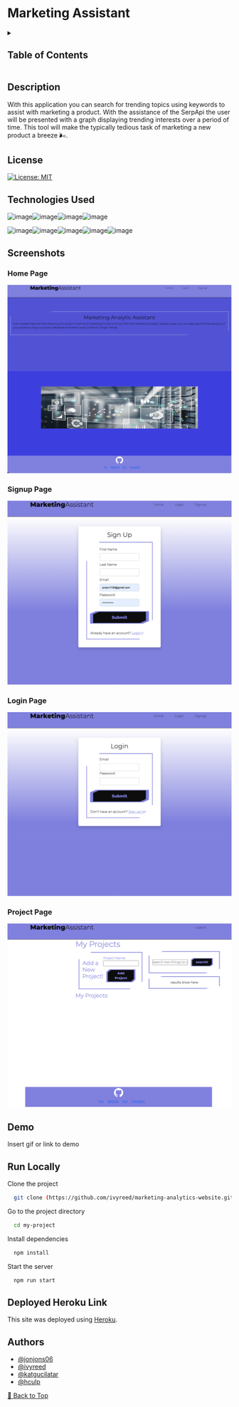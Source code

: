 # Marketing Assistant

<details>
    <summary><h2>Table of Contents</h2></summary>

- [Marketing Assistant](#marketing-assistant)
  - [Description](#description)
  - [License](#license)
  - [Technologies Used](#technologies-used)
  - [Screenshots](#screenshots)
    - [Home Page](#home-page)
    - [Signup Page](#signup-page)
    - [Login Page](#login-page)
    - [Project Page](#project-page)
  - [Demo](#demo)
  - [Run Locally](#run-locally)
  - [Deployed Heroku Link](#deployed-heroku-link)
  - [Authors](#authors)

</details>

## Description

With this application you can search for trending topics using keywords to assist with marketing a product.
With the assistance of the SerpApi the user will be presented with a graph displaying trending interests over a period of time.
This tool will make the typically tedious task of marketing a new product a breeze 🌬️.

## License

[![License: MIT](https://img.shields.io/badge/License-MIT-yellow.svg)](https://opensource.org/licenses/MIT)

## Technologies Used

![image](https://img.shields.io/badge/Express.js-000000?style=for-the-badge&logo=express&logoColor=white)![image](https://img.shields.io/badge/Node.js-339933?style=for-the-badge&logo=nodedotjs&logoColor=white)![image](https://img.shields.io/badge/MySQL-005C84?style=for-the-badge&logo=mysql&logoColor=white)![image](https://img.shields.io/badge/Heroku-430098?style=for-the-badge&logo=heroku&logoColor=white)

![image](https://img.shields.io/badge/HTML-239120?style=for-the-badge&logo=html5&logoColor=white)![image](https://img.shields.io/badge/JavaScript-F7DF1E?style=for-the-badge&logo=javascript&logoColor=black)![image](https://img.shields.io/badge/CSS-239120?&style=for-the-badge&logo=css3&logoColor=white)![image](https://img.shields.io/badge/Sequelize-52B0E7?style=for-the-badge&logo=Sequelize&logoColor=white)![image](https://img.shields.io/badge/Sass-CC6699?style=for-the-badge&logo=sass&logoColor=white)

## Screenshots

### Home Page

![image](./public/images/homepagescreenshot.png)

### Signup Page

![image](./public/images/signupscreenshot.png)

### Login Page

![image](./public/images/loginscreenshot.png)

### Project Page

![image](./public/images/projectpagescreenshot.png)

## Demo

Insert gif or link to demo

## Run Locally

Clone the project

```bash
  git clone (https://github.com/ivyreed/marketing-analytics-website.git)
```

Go to the project directory

```bash
  cd my-project
```

Install dependencies

```bash
  npm install
```

Start the server

```bash
  npm run start
```

## Deployed Heroku Link

This site was deployed using [Heroku](https://market-assistant-6b0f6ad27e3c.herokuapp.com/).

## Authors

- [@jonjons06](https://www.github.com/jonjons06)
- [@ivyreed](https://www.github.com/ivyreed)
- [@katgucilatar](https://www.github.com/katgucilatar)
- [@hculp](https://www.github.com/hculp)

[🔼 Back to Top](#marketing-assistant)
